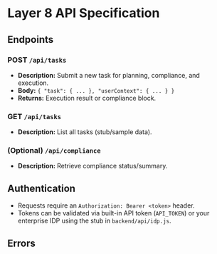 # Layer 8 API Specification

## Endpoints

### POST `/api/tasks`
- **Description:** Submit a new task for planning, compliance, and execution.
- **Body:** `{ "task": { ... }, "userContext": { ... } }`
- **Returns:** Execution result or compliance block.

### GET `/api/tasks`
- **Description:** List all tasks (stub/sample data).

### (Optional) `/api/compliance`
- **Description:** Retrieve compliance status/summary.

## Authentication

- Requests require an `Authorization: Bearer <token>` header.
- Tokens can be validated via built-in API token (`API_TOKEN`) or your enterprise IDP using the stub in `backend/api/idp.js`.

## Errors


